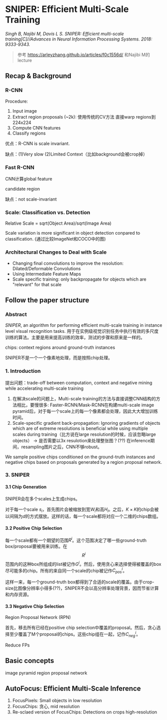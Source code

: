# SNIPER: Efficient Multi-Scale Training

*Singh B, Najibi M, Davis L S. SNIPER: Efficient multi-scale training[C]//Advances in Neural Information Processing Systems. 2018: 9333-9343.*

> 参考 https://arleyzhang.github.io/articles/f0c1556d/ 和Najibi M的lecture

## Recap & Background
### R-CNN
Procedure:
1. Input image
2. Extract region proposals (~2k): 使用传统的CV方法 直接warp regions到224x224
3. Compute CNN features
4. Classify regions

优点：R-CNN is scale invariant.

缺点：(1)Very slow (2)Limited Context（比如background会被crop掉）

### Fast R-CNN
CNN计算global feature

candidate region

缺点：not scale-invariant

### Scale: Classification vs. Detection
Relative Scale = sqrt(Object Area)/sqrt(Image Area)

Scale variation is more significant in object detection conpared to classification. (通过比较ImageNet和COCO中的图)

### Architectural Changes to Deal with Scale
- Changing final convolutions to improve the resolution: Dilated/Deformable Convolutions
- Using Intermediate Feature Maps
- Scale specific training: only backpropagate for objects which are "relevant" for that scale

## Follow the paper structure
### Abstract
*SNIPER*, an algorithm for performing efficient multi-scale training in instance level visual recognition tasks. 用于在实例级视觉识别任务中执行有效的多尺度训练的算法。主要是用来提高训练的效率，测试的步骤和原来是一样的。

chips: context regions around ground-truth instances

SNIPER不是一个一个像素地处理，而是按照chip处理。

### 1. Introduction
提出问题：trade-off between computation, context and negative mining while accelerating multi-scale training
1. 在解决scale的问题上，Multi-scale training的方法与直接调整CNN结构的方法相比，要慢很多: Faster-RCNN/Mask-RCNN在构建multi-scale image pyramid后，对于每一个scale上的每一个像素都会处理，因此大大增加训练时间。
2. Scale-specific gradient back-propagation: Ignoring gradients of objects which are of extreme resolutions is beneficial while using multiple scales during training（比方说在large resolution的时候，应该忽略large objects） -> 是否需要以3x resulotion来处理整张图？(??) 在inference期间，resampling图片之后，CNN不够robust。

We sample positive chips conditioned on the ground-truth instances and negative chips based on proposals generated by a region proposal network.

### 3. SNIPER
#### 3.1 Chip Generation
SNIPER会在多个scales上生成chips。

对于每一个scale $s_i$，首先图片会被缩放到宽$W_i$和高$H_i$。之后，$K \times K$的chip会被以间隔为$d$的方式摆放。这样的话，每一个scale都将对应一个二维的chips数组。

#### 3.2 Positive Chip Selection
每一个scale都有一个期望的范围$R^i$。这个范围决定了哪一些ground-truth box/proposal要被用来训练。在$$R^i$$范围内的这种box所组成的list被记作$G^i$。然后，使用贪心来选择使得被覆盖的box尽可能多的chip。所有的来自同一个scale的chip被记作$C^i_{pos}$。

这样一来，每一个ground-truth box都得到了合适的scale的覆盖。由于crop-size比图像分辨率小得多(??)，SNIPER不会以高分辨率处理背景，因而节省计算和内存资源。

#### 3.3 Negative Chip Selection
Region Proposal Network (RPN)

首先，移去所有已经在positive chip selection中覆盖的proposal。然后，贪心选择至少覆盖了M个proposal的chips。这些chip组在一起，记作$C^i_{neg}$。

Reduce FPs

## Basic concepts
image pyramid
region proposal network

## AutoFocus: Efficient Multi-Scale Inference
1. FocusPixels: Small objects in low resolution
2. FocusChips: 贪心, mid resolution
3. Re-sclaed version of FocusChips: Detections on crops high-resolution




